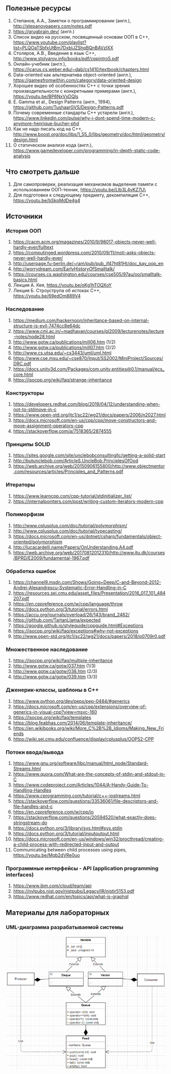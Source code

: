 ## Полезные ресурсы

1. Степанов, А.А., Заметки о программировании (англ.), http://stepanovpapers.com/notes.pdf
2. https://grugbrain.dev/ (англ.)
3. Список видео на русском, посвященный основам ООП в С++, https://www.youtube.com/playlist?list=PLQOaTSbfxUtBm7DxblJZShqBQnBAVzlXX
4. Столяров, А.В., Введение в язык С++, http://www.stolyarov.info/books/pdf/cppintro5.pdf
5. Онлайн-учебник (англ.), https://icarus.cs.weber.edu/~dab/cs1410/textbook/chapters.html
6. Data-oriented как альтернатива object-oriented (англ.), https://gamesfromwithin.com/category/data-oriented-design
7. Хорошее видео об особенностях С++ с точки зрения производительности с конкретными примерами (англ.), https://youtu.be/BP6NxVxDQIs
8. E. Gamma et al., Design Patterns (англ., 1994), https://github.com/TushaarGVS/Design-Patterns.pdf
9. Почему современные стандарты С++ устарели (англ.), https://www.linkedin.com/pulse/why-i-dont-spend-time-modern-c-anymore-henrique-bucher-phd
10. Как не надо писать код на С++, http://www.boost.org/doc/libs/1_55_0/libs/geometry/doc/html/geometry/design.html
11. О статическом анализе кода (англ.), https://www.gamedeveloper.com/programming/in-depth-static-code-analysis

## Что смотреть дальше

1. Для самопроверки, реализация механизмов выделения памяти с использованием ООП-техник, https://youtu.be/LIb3L4vKZ7U\
2. Для подготовки к следующему предмету, декомпиляция С++, https://youtu.be/bSkpMdDe4g4

## Источники
### История ООП
1. https://cacm.acm.org/magazines/2010/9/98017-objects-never-well-hardly-ever/fulltext
2. https://computinged.wordpress.com/2010/09/11/moti-asks-objects-never-well-hardly-ever/
3. http://userpage.fu-berlin.de/~ram/pub/pub_jf47ht81Ht/doc_kay_oop_en
4. http://worrydream.com/EarlyHistoryOfSmalltalk/
5. https://courses.cs.washington.edu/courses/cse505/97au/oo/smalltalk-basics.html
6. Лекция А. Кея, https://youtu.be/oKg1hTOQXoY
7. Лекция Б. Строуструпа об истоках С++, https://youtu.be/69edOm889V4

### Наследование
1. https://medium.com/hackernoon/inheritance-based-on-internal-structure-is-evil-7474cc8e64dc
2. https://www.cmi.ac.in/~madhavan/courses/pl2009/lecturenotes/lecture-notes/node28.html
3. http://www.gotw.ca/publications/mill06.htm (1/2)
4. http://www.gotw.ca/publications/mill07.htm (2/2)
5. http://www.cs.utsa.edu/~cs3443/uml/uml.html
6. https://www.cse.msu.edu/~cse870/Input/SS2002/MiniProject/Sources/DRC.pdf
7. https://docs.unity3d.com/Packages/com.unity.entities@0.1/manual/ecs_core.html
8. https://isocpp.org/wiki/faq/strange-inheritance

### Конструкторы
1. https://developers.redhat.com/blog/2019/04/12/understanding-when-not-to-stdmove-in-c
2. https://www.open-std.org/jtc1/sc22/wg21/docs/papers/2006/n2027.html
3. https://docs.microsoft.com/en-us/cpp/cpp/move-constructors-and-move-assignment-operators-cpp
4. https://stackoverflow.com/a/7518365/2874555

### Принципы SOLID
1. https://sites.google.com/site/unclebobconsultingllc/getting-a-solid-start
2. http://butunclebob.com/ArticleS.UncleBob.PrinciplesOfOod
3. https://web.archive.org/web/20150906155800/http://www.objectmentor.com/resources/articles/Principles_and_Patterns.pdf

### Итераторы
1. https://www.learncpp.com/cpp-tutorial/stdinitializer_list/
2. https://internalpointers.com/post/writing-custom-iterators-modern-cpp

### Полиморфизм
1. http://www.cplusplus.com/doc/tutorial/polymorphism/
2. http://www.cplusplus.com/doc/tutorial/typecasting/
3. https://docs.microsoft.com/en-us/dotnet/csharp/fundamentals/object-oriented/polymorphism
4. http://lucacardelli.name/Papers/OnUnderstanding.A4.pdf
5. https://web.archive.org/web/20170812012310/http://www.itu.dk/courses/BPRD/E2009/fundamental-1967.pdf

### Обработка ошибок
1. https://channel9.msdn.com/Shows/Going+Deep/C-and-Beyond-2012-Andrei-Alexandrescu-Systematic-Error-Handling-in-C
2. https://resources.sei.cmu.edu/asset_files/Presentation/2016_017_101_484207.pdf
3. https://en.cppreference.com/w/cpp/language/throw
4. https://docs.python.org/3/tutorial/errors.html
5. https://accu.org/journals/overload/26/143/brand_2462/
6. https://github.com/TartanLlama/expected
7. https://google.github.io/styleguide/cppguide.html#Exceptions
8. https://isocpp.org/wiki/faq/exceptions#why-not-exceptions
9. http://www.open-std.org/jtc1/sc22/wg21/docs/papers/2018/p0709r0.pdf

### Множественное наследование
1. https://isocpp.org/wiki/faq/multiple-inheritance
2. http://www.gotw.ca/gotw/037.htm (1/3)
3. http://www.gotw.ca/gotw/038.htm (2/3)
4. http://www.gotw.ca/gotw/039.htm (3/3)

### Дженерик-классы, шаблоны в С++
1. https://www.python.org/dev/peps/pep-0484/#generics
2. https://docs.microsoft.com/en-us/cpp/extensions/overview-of-generics-in-visual-cpp?view=msvc-160
3. https://isocpp.org/wiki/faq/templates
4. https://blog.feabhas.com/2014/06/template-inheritance/
5. https://en.wikibooks.org/wiki/More_C%2B%2B_Idioms/Making_New_Friends
6. https://wiki.sei.cmu.edu/confluence/display/cplusplus/OOP52-CPP

### Потоки ввода/вывода
1. https://www.gnu.org/software/libc/manual/html_node/Standard-Streams.html
2. https://www.quora.com/What-are-the-concepts-of-stdin-and-stdout-in-C
3. https://www.codeproject.com/Articles/1044/A-Handy-Guide-To-Handling-Handles
4. https://www.cprogramming.com/tutorial/c++-iostreams.html
5. https://stackoverflow.com/questions/33536061/file-descriptors-and-file-handles-and-c
6. https://en.cppreference.com/w/cpp/io
7. https://stackoverflow.com/questions/20594520/what-exactly-does-stringstream-do
8. https://docs.python.org/3/library/sys.html#sys.stdin
9. https://docs.python.org/3/tutorial/inputoutput.html
10. https://docs.microsoft.com/en-us/windows/win32/procthread/creating-a-child-process-with-redirected-input-and-output
11. Communicating between child processes using pipes, https://youtu.be/Mqb2dVRe0uo

### Программные интерфейсы - API (application programming interfaces)
1. https://www.ibm.com/cloud/learn/api
2. https://nvlpubs.nist.gov/nistpubs/Legacy/IR/nistir5153.pdf
3. https://www.redhat.com/en/topics/api/what-is-graphql

## Материалы для лабораторных
### UML-диаграмма разрабатываемой системы
![diagram](https://raw.githubusercontent.com/AbsoluteVirtue/fcim_poo_21.6/2021/docs/diag_5.png?raw=true)
